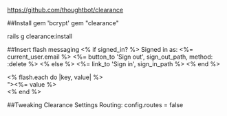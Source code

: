 https://github.com/thoughtbot/clearance

##Install
  <remove> gem 'bcrypt'
  gem "clearance"

  rails g clearance:install

##Insert flash messaging
  <% if signed_in? %>
    Signed in as: <%= current_user.email %>
    <%= button_to 'Sign out', sign_out_path, method: :delete %>
  <% else %>
    <%= link_to 'Sign in', sign_in_path %>
  <% end %>

  <div class="container">
    <% flash.each do |key, value| %>
      <div class="flash" <%= key %>"><%= value %></div>
    <% end %>
  </div>

##Tweaking Clearance Settings
  Routing:
    config.routes = false
